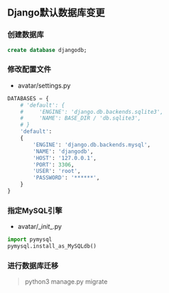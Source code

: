 ## Django默认数据库变更

### 创建数据库

```sql
create database djangodb;
```

### 修改配置文件

- avatar/settings.py

```python
DATABASES = {
    # 'default': {
    #     'ENGINE': 'django.db.backends.sqlite3',
    #     'NAME': BASE_DIR / 'db.sqlite3',
    # }
    'default': 
    { 
        'ENGINE': 'django.db.backends.mysql',
        'NAME': 'djangodb',
        'HOST': '127.0.0.1',
        'PORT': 3306,
        'USER': 'root',
        'PASSWORD': '******',
    }  
}
```

### 指定MySQL引擎

- avatar/\__init__.py

```python
import pymysql
pymysql.install_as_MySQLdb()
```

### 进行数据库迁移

> python3 manage.py migrate